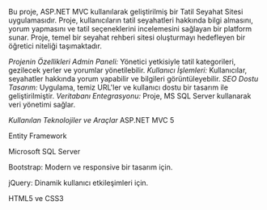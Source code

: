Bu proje, ASP.NET MVC  kullanılarak geliştirilmiş bir Tatil Seyahat Sitesi uygulamasıdır. Proje, kullanıcıların tatil seyahatleri hakkında bilgi almasını,
yorum yapmasını ve tatil seçeneklerini incelemesini sağlayan bir platform sunar. Proje, temel bir seyahat rehberi sitesi oluşturmayı hedefleyen bir öğretici niteliği taşımaktadır.

*Projenin Özellikleri*
*Admin Paneli:* 
Yönetici yetkisiyle tatil kategorileri, gezilecek yerler ve yorumlar yönetilebilir.
*Kullanıcı İşlemleri:*
Kullanıcılar, seyahatler hakkında yorum yapabilir ve bilgileri görüntüleyebilir.
*SEO Dostu Tasarım:* 
Uygulama, temiz URL'ler ve kullanıcı dostu bir tasarım ile geliştirilmiştir.
*Veritabanı Entegrasyonu:* Proje, MS SQL Server kullanarak veri yönetimi sağlar.

*Kullanılan Teknolojiler ve Araçlar*
ASP.NET MVC 5

Entity Framework

Microsoft SQL Server

Bootstrap: Modern ve responsive bir tasarım için.

jQuery: Dinamik kullanıcı etkileşimleri için.

HTML5 ve CSS3

